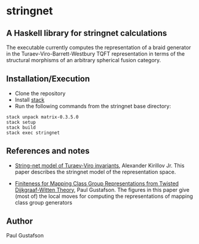 # stringnet
A Haskell library for stringnet calculations 
--------------------

The executable currently computes the representation of a braid
generator in the Turaev-Viro-Barrett-Westbury TQFT representation in
terms of the structural morphisms of an arbitrary spherical fusion category.

Installation/Execution
----------------------
* Clone the repository
* Install [stack](https://docs.haskellstack.org/en/stable/README/)
* Run the following commands from the stringnet base directory:
```
stack unpack matrix-0.3.5.0
stack setup
stack build
stack exec stringnet
```


References and notes
--------------------

 * [String-net model of Turaev-Viro
   invariants](https://arxiv.org/abs/1106.6033), Alexander Kirillov
   Jr. This paper describes the stringnet model of the representation
   space.
   
 * [Finiteness for Mapping Class Group Representations from Twisted
   Dijkgraaf-Witten Theory](https://arxiv.org/abs/1610.06069), Paul
   Gustafson.  The figures in this paper give (most of) the local
   moves for computing the representations of mapping class group
   generators

   
Author
--------------------
Paul Gustafson
